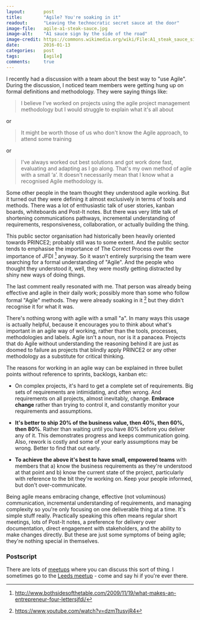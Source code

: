 ```yaml
---
layout:       post
title:        "Agile? You're soaking in it"
readout:      "Leaving the technocratic secret sauce at the door"
image-file:   agile-a1-steak-sauce.jpg
image-alt:    "A1 sauce sign by the side of the road"
image-credit: https://commons.wikimedia.org/wiki/File:A1_steak_sauce_sign.jpg#/media/File:A1_steak_sauce_sign.jpg
date:         2016-01-13
categories:   post
tags:         [agile]
comments:     true
---
```


I recently had a discussion with a team about the best way to "use Agile". During the discussion, I noticed team members were getting hung up on formal definitions and methodology. They were saying things like:

> I believe I’ve worked on projects using the agile project management methodology but I would struggle to explain what it's all about

or

> It might be worth those of us who don't know the Agile approach, to attend some training

or

> I've always worked out best solutions and got work done fast, evaluating and adapting as I go along. That's my own method of agile with a small ‘a’. It doesn't necessarily mean that I know what a recognised Agile methodology is.

Some other people in the team thought they understood agile working. But it turned out they were defining it almost exclusively in terms of tools and methods. There was a lot of enthusiastic talk of user stories, kanban boards, whiteboards and Post-It notes. But there was very little talk of shortening communications pathways, incremental understanding of requirements, responsiveness, collaboration, or actually building the thing.

This public sector organisation had historically been heavily oriented towards PRINCE2; probably still was to some extent. And the public sector tends to emphasise the importance of The Correct Process over the importance of JFDI [^1] anyway. So it wasn't entirely surprising the team were searching for a formal understanding of "Agile". And the people who thought they understood it, well, they were mostly getting distracted by shiny new ways of doing things.

The last comment really resonated with me. That person was already being effective and agile in their daily work; possibly more than some who follow formal "Agile" methods. They were already soaking in it [^2] but they didn't recognise it for what it was.

There's nothing wrong with agile with a small "a". In many ways this usage is actually helpful, because it encourages you to think about what's important in an agile way of working, rather than the tools, processes, methodologies and labels. Agile isn't a noun, nor is it a panacea. Projects that do Agile without understanding the reasoning behind it are just as doomed to failure as projects that blindly apply PRINCE2 or any other methodology as a substitute for critical thinking.

The reasons for working in an agile way can be explained in three bullet points without reference to sprints, backlogs, kanban etc:

* On complex projects, it's hard to get a complete set of requirements. Big sets of requirements are intimidating, and often wrong. And requirements on all projects, almost inevitably, change. **Embrace change** rather than trying to control it, and constantly monitor your requirements and assumptions.

* **It's better to ship 20% of the business value, then 40%, then 60%, then 80%**. Rather than waiting until you have 80% before you deliver any of it. This demonstrates progress and keeps communication going. Also, rework is costly and some of your early assumptions may be wrong. Better to find that out early.

* **To achieve the above it's best to have small, empowered teams** with members that a) know the business requirements as they're understood at that point and b) know the current state of the project, particularly with reference to the bit they're working on. Keep your people informed, but don't over-communicate.

Being agile means embracing change, effective (not voluminous) communication, incremental understanding of requirements, and managing complexity so you're only focusing on one deliverable thing at a time. It's simple stuff really. Practically speaking this often means regular short meetings, lots of Post-It notes, a preference for delivery over documentation, direct engagement with stakeholders, and the ability to make changes directly. But these are just some symptoms of being agile; they're nothing special in themselves.

### Postscript

There are lots of [meetups](http://agile-project-management.meetup.com/) where you can discuss this sort of thing. I sometimes go to the [Leeds meetup](http://www.meetup.com/Agile-in-Leeds/) - come and say hi if you're ever there.

[^1]: <http://www.bothsidesofthetable.com/2009/11/19/what-makes-an-entrepreneur-four-lettersjfdi/>

[^2]: <https://www.youtube.com/watch?v=dzmTtusvjR4>
